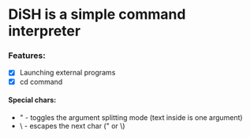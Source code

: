 # DiSH is a simple command interpreter

### Features:
  - [x] Launching external programs
  - [x] cd command

#### Special chars:
  * " - toggles the argument splitting mode (text inside is one argument)
  * \\ - escapes the next char (" or \\)
